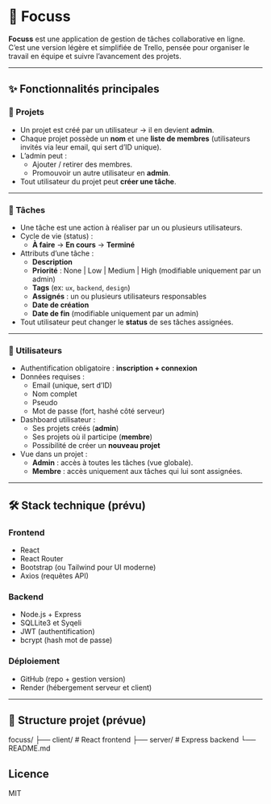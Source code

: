 # 🎯 Focuss

**Focuss** est une application de gestion de tâches collaborative en ligne.  
C’est une version légère et simplifiée de Trello, pensée pour organiser le travail en équipe et suivre l’avancement des projets.

---

## ✨ Fonctionnalités principales

### 🔹 Projets

- Un projet est créé par un utilisateur → il en devient **admin**.
- Chaque projet possède un **nom** et une **liste de membres** (utilisateurs invités via leur email, qui sert d’ID unique).
- L’admin peut :
  - Ajouter / retirer des membres.
  - Promouvoir un autre utilisateur en **admin**.
- Tout utilisateur du projet peut **créer une tâche**.

---

### 🔹 Tâches

- Une tâche est une action à réaliser par un ou plusieurs utilisateurs.
- Cycle de vie (status) :
  - **À faire** → **En cours** → **Terminé**
- Attributs d’une tâche :
  - **Description**
  - **Priorité** : None | Low | Medium | High (modifiable uniquement par un admin)
  - **Tags** (ex: `ux`, `backend`, `design`)
  - **Assignés** : un ou plusieurs utilisateurs responsables
  - **Date de création**
  - **Date de fin** (modifiable uniquement par un admin)
- Tout utilisateur peut changer le **status** de ses tâches assignées.

---

### 🔹 Utilisateurs

- Authentification obligatoire : **inscription + connexion**
- Données requises :
  - Email (unique, sert d’ID)
  - Nom complet
  - Pseudo
  - Mot de passe (fort, hashé côté serveur)
- Dashboard utilisateur :
  - Ses projets créés (**admin**)
  - Ses projets où il participe (**membre**)
  - Possibilité de créer un **nouveau projet**
- Vue dans un projet :
  - **Admin** : accès à toutes les tâches (vue globale).
  - **Membre** : accès uniquement aux tâches qui lui sont assignées.

---

## 🛠 Stack technique (prévu)

### Frontend

- React
- React Router
- Bootstrap (ou Tailwind pour UI moderne)
- Axios (requêtes API)

### Backend

- Node.js + Express
- SQLLite3 et Syqeli
- JWT (authentification)
- bcrypt (hash mot de passe)

### Déploiement

- GitHub (repo + gestion version)
- Render (hébergement serveur et client)

---

## 📂 Structure projet (prévue)

focuss/
├── client/ # React frontend
├── server/ # Express backend
└── README.md

## Licence

MIT